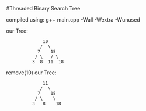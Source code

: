 #Threaded Binary Search Tree

compiled using: g++ main.cpp -Wall -Wextra -Wunused

our Tree:  

                  10
                 /  \
                7    15
               / \   / \
              3  8  11  18
remove(10)
our Tree:

                  11
                 /  \
                7    15
               / \    \
              3   8    18
